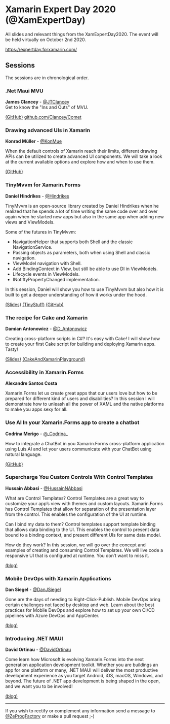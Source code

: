 # Xamarin Expert Day 2020 (@XamExpertDay)

All slides and relevant things from the XamExpertDay2020. The event will be held virtually on October 2nd  2020.
  
https://expertday.forxamarin.com/
  
## Sessions
  
The sessions are in chronological order.
  
  
  
### .Net Maui MVU
  
**James Clancey** - [@JTClancey](https://twitter.com/jtclancey)  
Get to know the "Ins and Outs" of MVU.    
  
[(GitHub)](github.com/clancey/ )   [github.com/Clancey/Comet](https://github.com/Clancey/Comet)
  
  
  
### Drawing advanced UIs in Xamarin
  
**Konrad Müller** - [@KonMue](https://twitter.com/konmue)
  
When the default controls of Xamarin reach their limits, different drawing APIs can be utilized to create advanced UI components.
We will take a look at the current available options and explore how and when to use them.
  
[(GitHub)](https://github.com/krdmllr/ ) 
  
  
  
### TinyMvvm for Xamarin.Forms
  
**Daniel Hindrikes** - [@Hindrikes](https://twitter.com/hindrikes)
  
TinyMvvm is an open-source library created by Daniel Hindrikes when he realized that he spends a lot of time writing the same code over and over again when he started new apps but also in the same app when adding new views and ViewModels.

Some of the futures in TinyMvvm:
* NavigationHelper that supports both Shell and the classic NavigationService.
* Passing objects as parameters, both when using Shell and classic navigation.
* ViewModel navigation with Shell.
* Add BindingContext in View, but still be able to use DI in ViewModels.
* Lifecycle events in ViewModels.
* INotiftyPropertyChanged implementation.

In this session, Daniel will show you how to use TinyMvvm but also how it is built to get a deeper understanding of how it works under the hood.
  
[(Slides)](https://github.com/XamarinExpertDay/XamExpertDay2020/raw/main/TinyMvvm%20for%20Xamarin.Forms/TinyMvvm.pptx)   [(TinyStuff)](https://github.com/tinystuff)   [(GitHub)](https://github.com/dhindrik/)   
  
  
  
### The recipe for Cake and Xamarin
  
**Damian Antonowicz** - [@D_Antonowicz](https://twitter.com/D_Antonowicz)
  
Creating cross-platform scripts in C#? It's easy with Cake! I will show how to create your first Cake script for building and deploying Xamarin apps. Tasty! 

[(Slides)](https://github.com/XamarinExpertDay/XamExpertDay2020/raw/main/The%20recipe%20for%20Cake%20and%20Xamarin/The%20Recipe%20for%20Cake%20and%20Xamarin.pptx )   [(CakeAndXamarinPlayground)](https://github.com/DamianAntonowicz/CakeAndXamarinPlayground/) 
  
  
  
### Accessibility in Xamarin.Forms
  
**Alexandre Santos Costa**
  
Xamarin.Forms let us create great apps that our users love but how to be prepared for different kind of users and disabilities? In this session I will demonstrate how to unleash all the power of XAML and the native platforms to make you apps sexy for all.
    
    
### Use AI In your Xamarin.Forms app to create a chatbot
  
**Codrina Merigo** - [@&#95;Codrina&#95;](https://twitter.com/_Codrina_)
  
How to integrate a ChatBot in you Xamarin.Forms cross-platform application using Luis.AI and let your users communicate with your ChatBot using natural language.

[(GitHub)](https://github.com/codrinamerigo/)
  
  
  
### Supercharge You Custom Controls With Control Templates
  
**Hussain Abbasi** - [@HussainNAbbasi](https://twitter.com/HussainNAbbasi)
  
What are Control Templates?
Control Templates are a great way to customize your app’s view with themes and custom layouts. Xamarin.Forms has Control Templates that allow for separation of the presentation layer from the control. This enables the configuration of the UI at runtime.

Can I bind my data to them?
Control templates support template binding that allows data binding to the UI. This enables the control to present data bound to a binding context, and present different UIs for same data model.

How do they work?
In this session, we will go over the concept and examples of creating and consuming Control Templates. We will live code a responsive UI that is configured at runtime. You don’t want to miss it.

[(blog)](https://intelliAbb.com/)   
  
  
  
### Mobile DevOps with Xamarin Applications
  
**Dan Siegel** - [@DanJSiegel](https://twitter.com/DanJSiegel)
  
Gone are the days of needing to Right-Click-Publish. Mobile DevOps bring certain challenges not faced by desktop and web. Learn about the best practices for Mobile DevOps and explore how to set up your own CI/CD pipelines with Azure DevOps and AppCenter.

[(blog)](https://dansiegel.net/)
  
  
  
### Introducing .NET MAUI
  
**David Ortinau** - [@DavidOrtinau](https://twitter.com/davidortinau)
  
Come learn how Microsoft is evolving Xamarin.Forms into the next generation application development toolkit. Whether you are buildings an app for one platform or many, .NET MAUI will deliver the most productive development experience as you target Android, iOS, macOS, Windows, and beyond. The future of .NET app development is being shaped in the open, and we want you to be involved!

[(blog)](https://davidortinau.com/)
  
  
  
------

If you wish to rectify or complement any information send a message to [@ZeProgFactory](https://twitter.com/ZeProgFactory) or make a pull request ;-)